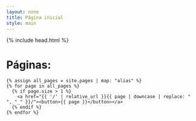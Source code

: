 ```yaml
---
layout: none
title: Página inicial
style: main
---
```


{% include head.html %}
<body>
  <h1>Páginas:</h1>
  <div class="centralizado">

    {% assign all_pages = site.pages | map: "alias" %}
    {% for page in all_pages %}
      {% if page.size > 1 %}
        <a href="{{ '/' | relative_url }}{{ page | downcase | replace: " ", "_" }}/"><button>{{ page }}</button></a>
      {% endif %}
    {% endfor %}
  </div>
</body>
